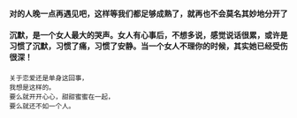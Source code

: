 #### 对的人晚一点再遇见吧，这样等我们都足够成熟了，就再也不会莫名其妙地分开了
#### 沉默，是一个女人最大的哭声。女人有心事后，不想多说，感觉说话很累，或许是习惯了沉默，习惯了痛，习惯了安静。当一个女人不理你的时候，其实她已经受伤很深！
```
关于恋爱还是单身这回事，
我想是这样的。
要么就开开心心，甜甜蜜蜜在一起，
要么就还不如一个人。
```

